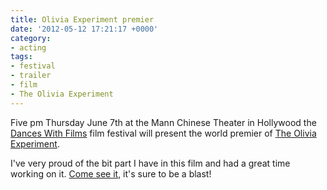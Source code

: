 ```yaml
---
title: Olivia Experiment premier
date: '2012-05-12 17:21:17 +0000'
category:
- acting
tags:
- festival
- trailer
- film
- The Olivia Experiment
---
```


Five pm Thursday June 7th at the Mann Chinese Theater in Hollywood the [Dances
With Films](http://www.danceswithfilms.com/) film festival will present the
world premier of [The Olivia Experiment](http://www.theoliviaexperiment.com/).

I've very proud of the bit part I have in this film and had a great time working
on it. [Come see
it](http://www.danceswithfilms.com/slate_theoliviaexperiment.html), it's sure to
be a blast!
